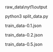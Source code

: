 raw_data\nyt1\output

python3  split_data.py

train_data-0.1.json

train_data-0.2.json

train_data-0.5.json

